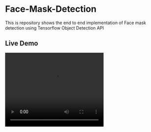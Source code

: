# Face-Mask-Detection
This is repository shows the end to end implementation of Face mask detection using Tensorflow Object Detection API
## Live Demo

<video width="320" height="240" controls>
  <source src="resources\live_video.mp4" type="video/mp4">
</video>
